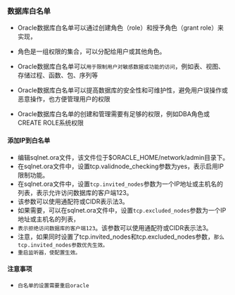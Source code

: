 ### 数据库白名单
* Oracle数据库白名单可以通过创建角色（role）和授予角色（grant role）来实现，
* 角色是一组权限的集合，可以分配给用户或其他角色。

* Oracle数据库白名单可以`用于限制用户对敏感数据或功能的访问`，例如表、视图、存储过程、函数、包、序列等
* Oracle数据库白名单可以提高数据库的安全性和可维护性，避免用户误操作或恶意操作，也方便管理用户的权限
* Oracle数据库白名单的创建和管理需要有足够的权限，例如DBA角色或CREATE ROLE系统权限

#### 添加IP到白名单
* 编辑sqlnet.ora文件，该文件位于$ORACLE_HOME/network/admin目录下。
* 在sqlnet.ora文件中，设置tcp.validnode_checking参数为yes，表示启用IP限制功能。
* 在sqlnet.ora文件中，设置`tcp.invited_nodes`参数为一个IP地址或主机名的列表，表示允许访问数据库的客户端123。
* 该参数可以使用通配符或CIDR表示法3。
* 如果需要，可以在sqlnet.ora文件中，设置`tcp.excluded_nodes`参数为一个IP地址或主机名的列表，
* `表示拒绝访问数据库的客户端123`。该参数可以使用通配符或CIDR表示法3。
* 注意，如果同时设置了tcp.invited_nodes和tcp.excluded_nodes参数，`那么tcp.invited_nodes参数优先生效。`
* `重启监听器，使配置生效。`


#### 注意事项
* `白名单的设置需要重启oracle`


